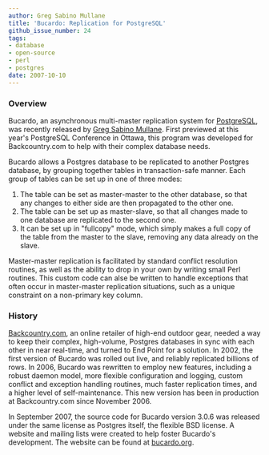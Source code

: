 ```yaml
---
author: Greg Sabino Mullane
title: 'Bucardo: Replication for PostgreSQL'
github_issue_number: 24
tags:
- database
- open-source
- perl
- postgres
date: 2007-10-10
---
```


### Overview

Bucardo, an asynchronous multi-master replication system for [PostgreSQL](/expertise/postgresql/), was recently released by [Greg Sabino Mullane](/blog/authors/greg-sabino-mullane/). First previewed at this year's PostgreSQL Conference in Ottawa, this program was developed for Backcountry.com to help with their complex database needs.

Bucardo allows a Postgres database to be replicated to another Postgres database, by grouping together tables in transaction-safe manner. Each group of tables can be set up in one of three modes:

1. The table can be set as master-master to the other database, so that any changes to either side are then propagated to the other one.
1. The table can be set up as master-slave, so that all changes made to one database are replicated to the second one.
1. It can be set up in "fullcopy" mode, which simply makes a full copy of the table from the master to the slave, removing any data already on the slave.

Master-master replication is facilitated by standard conflict resolution routines, as well as the ability to drop in your own by writing small Perl routines. This custom code can alse be written to handle exceptions that often occur in master-master replication situations, such as a unique constraint on a non-primary key column.

### History

[Backcountry.com](https://www.backcountry.com/), an online retailer of high-end outdoor gear, needed a way to keep their complex, high-volume, Postgres databases in sync with each other in near real-time, and turned to End Point for a solution. In 2002, the first version of Bucardo was rolled out live, and reliably replicated billions of rows. In 2006, Bucardo was rewritten to employ new features, including a robust daemon model, more flexible configuration and logging, custom conflict and exception handling routines, much faster replication times, and a higher level of self-maintenance. This new version has been in production at Backcountry.com since November 2006.

In September 2007, the source code for Bucardo version 3.0.6 was released under the same license as Postgres itself, the flexible BSD license. A website and mailing lists were created to help foster Bucardo's development. The website can be found at [bucardo.org](https://bucardo.org/).
